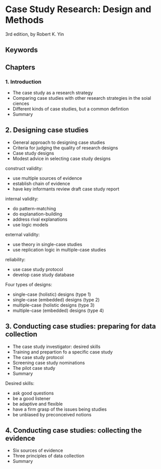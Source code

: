 # Case Study Research: Design and Methods
3rd edition,
by Robert K. Yin

## Keywords


## Chapters

### 1. Introduction
- The case study as a research strategy
- Comparing case studies with other research strategies in the soial ciences
- Different kinds of case studies, but a common defintion
- Summary

## 2. Designing case studies
- General approach to designing case studies
- Criteria for judging the quality of research designs
- Case study designs
- Modest advice in selecting case study designs


construct validity:
- use multiple sources of evidence
- establish chain of evidence
- have key informants review draft case study report

internal validity:
- do pattern-matching
- do explanation-building
- address rival explanations
- use logic models

external validity:
- use theory in single-case studies
- use replication logic in multiple-case studies

reliability:
- use case study protocol
- develop case study database

Four types of designs:
- single-case (holistic) designs (type 1)
- single-case (embedded) designs (type 2)
- multiple-case (holistic designs (type 3)
- multiple-case (embedded) designs (type 4)





## 3. Conducting case studies: preparing for data collection
- The case study investigator: desired skills
- Training and prepartion fo a specific case study
- The case study protocol
- Screening case study nominations
- The pilot case study
- Summary


Desired skills:
- ask good questions
- be a good listener
- be adaptive and flexible
- have a firm grasp of the issues being studies
- be unbiased by preconceived notions

## 4. Conducting case studies: collecting the evidence
- Six sources of evidence
- Three principles of data collection
- Summary
